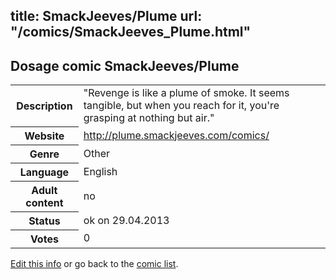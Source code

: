 title: SmackJeeves/Plume
url: "/comics/SmackJeeves_Plume.html"
---
Dosage comic SmackJeeves/Plume
-----------------------------------------

<p id="msg"></p>
<script type="text/javascript">
if (window.location.search === '?edit_info_mail=sent_ok') {
  var elem = document.getElementById("msg");
  elem.innerHTML = 'Edited information sucessfully sent.';
  elem.className = 'ok';
}
</script>
<table class="comicinfo">
<tr>
<th>Description</th><td>&quot;Revenge is like a plume of smoke. It seems tangible, but when you reach for it, you're grasping at nothing but air.&quot;</td>
</tr>
<tr>
<th>Website</th><td><a href="http://plume.smackjeeves.com/comics/">http://plume.smackjeeves.com/comics/</a></td>
</tr>
<tr>
<th>Genre</th><td>Other</td>
</tr>
<tr>
<th>Language</th><td>English</td>
</tr>
<tr>
<th>Adult content</th><td>no</td>
</tr>
<tr>
<th>Status</th><td>ok on 29.04.2013</td>
</tr>
<tr>
<th>Votes</th><td>0</td>
</tr>
</table>

[Edit this info](SmackJeeves_Plume_edit.html) or go back to the [comic list](../comic-index.html).
